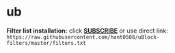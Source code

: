# ub


**Filter list installation:**
click **[SUBSCRIBE](https://subscribe.adblockplus.org?location=https%3A%2F%2Fraw.githubusercontent.com%2Fanon9931%2Fub%2Fmaster%2FMy%2520filters&amp;title=Sub&amp;requiresLocation=https%3A%2F%2Fraw.githubusercontent.com%2Fanon9931%2Fub%2Fmaster%2FMy%2520filters&amp;requiresTitle=sub)** or use direct link:<br>
`https://raw.githubusercontent.com/hant0508/uBlock-filters/master/filters.txt`
